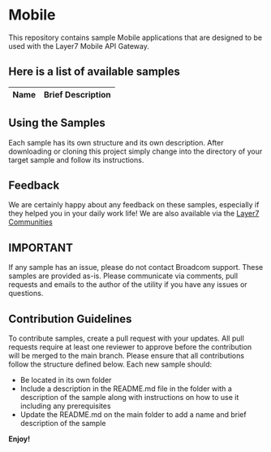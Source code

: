 # Mobile
This repository contains sample Mobile applications that are designed to be used with the Layer7 Mobile API Gateway. 

## Here is a list of available samples

Name | Brief Description
----- | -----------------

## Using the Samples

Each sample has its own structure and its own description. After downloading or cloning this project simply change into the directory of your target sample and follow its instructions.

## Feedback
We are certainly happy about any feedback on these samples, especially if they helped you in your daily work life! We are also available via the [Layer7 Communities](https://community.broadcom.com/enterprisesoftware/communities/communityhomeblogs?CommunityKey=0f580f5f-30a4-41de-a75c-e5f433325a18)

## IMPORTANT
If any sample has an issue, please do not contact Broadcom support. These samples are provided as-is. Please communicate via comments, pull requests and emails to the author of the utility if you have any issues or questions.

## Contribution Guidelines
To contribute samples, create a pull request with your updates. All pull requests require at least one reviewer to approve before the contribution will be merged to the main branch. Please ensure that all contributions follow the structure defined below.
Each new sample should:
- Be located in its own folder
- Include a description in the README.md file in the folder with a description of the sample along with instructions on how to use it including any prerequisites
- Update the README.md on the main folder to add a name and brief description of the sample

**Enjoy!**

